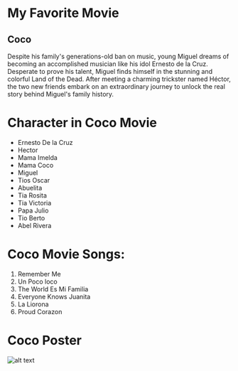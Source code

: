 # My Favorite Movie
## Coco

Despite his family's generations-old ban on music, young Miguel dreams of becoming an accomplished musician like his idol Ernesto de la Cruz. 
Desperate to prove his talent, Miguel finds himself in the stunning and colorful Land of the Dead. 
After meeting a charming trickster named Héctor, the two new friends embark on an extraordinary journey 
to unlock the real story behind Miguel's family history.


# Character in Coco Movie 

- Ernesto De la Cruz
- Hector
- Mama Imelda
- Mama Coco
- Miguel 
- Tios Oscar
- Abuelita
- Tia Rosita
- Tia Victoria
- Papa Julio
- Tio Berto
- Abel Rivera
  

# Coco Movie Songs:

1. Remember Me
2. Un Poco loco
3. The World Es Mi Familia
4. Everyone Knows Juanita
5. La Liorona
6. Proud Corazon


# Coco Poster
![alt text](coco.jpg)
